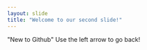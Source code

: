 ```yaml
---
layout: slide
title: "Welcome to our second slide!"
---
```

"New to Github"
Use the left arrow to go back!
